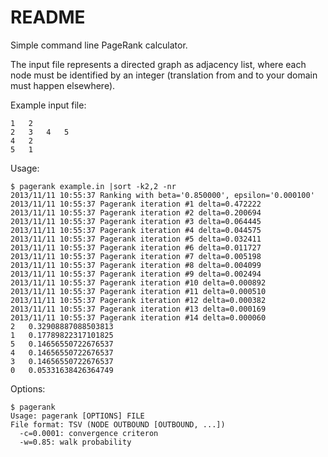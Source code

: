 README
======

Simple command line PageRank calculator.

The input file represents a directed graph as adjacency list, where each node
must be identified by an integer (translation from and to your domain must
happen elsewhere).

Example input file:

    1   2
    2   3   4   5
    4   2
    5   1

Usage:

    $ pagerank example.in |sort -k2,2 -nr
    2013/11/11 10:55:37 Ranking with beta='0.850000', epsilon='0.000100'
    2013/11/11 10:55:37 Pagerank iteration #1 delta=0.472222
    2013/11/11 10:55:37 Pagerank iteration #2 delta=0.200694
    2013/11/11 10:55:37 Pagerank iteration #3 delta=0.064445
    2013/11/11 10:55:37 Pagerank iteration #4 delta=0.044575
    2013/11/11 10:55:37 Pagerank iteration #5 delta=0.032411
    2013/11/11 10:55:37 Pagerank iteration #6 delta=0.011727
    2013/11/11 10:55:37 Pagerank iteration #7 delta=0.005198
    2013/11/11 10:55:37 Pagerank iteration #8 delta=0.004099
    2013/11/11 10:55:37 Pagerank iteration #9 delta=0.002494
    2013/11/11 10:55:37 Pagerank iteration #10 delta=0.000892
    2013/11/11 10:55:37 Pagerank iteration #11 delta=0.000510
    2013/11/11 10:55:37 Pagerank iteration #12 delta=0.000382
    2013/11/11 10:55:37 Pagerank iteration #13 delta=0.000169
    2013/11/11 10:55:37 Pagerank iteration #14 delta=0.000060
    2   0.32908887088503813
    1   0.17789822317101825
    5   0.14656550722676537
    4   0.14656550722676537
    3   0.14656550722676537
    0   0.05331638426364749


Options:

    $ pagerank 
    Usage: pagerank [OPTIONS] FILE
    File format: TSV (NODE OUTBOUND [OUTBOUND, ...])
      -c=0.0001: convergence criteron
      -w=0.85: walk probability
